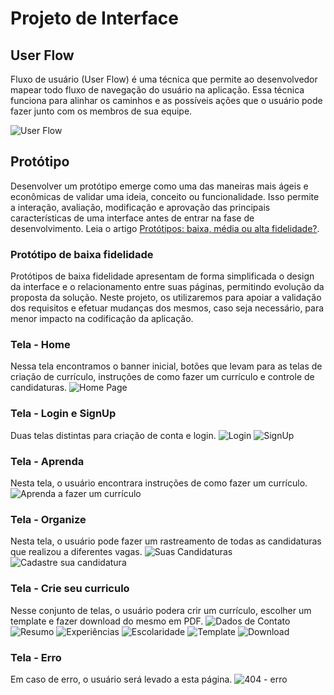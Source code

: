
# Projeto de Interface

## User Flow

Fluxo de usuário (User Flow) é uma técnica que permite ao desenvolvedor mapear todo fluxo de navegação do usuário na aplicação. Essa técnica funciona para alinhar os caminhos e as possíveis ações que o usuário pode fazer junto com os membros de sua equipe.

![User Flow](https://github.com/ICEI-PUC-Minas-PMV-ADS/pmv-ads-2024-1-e1-proj-web-t8-pmv-ads-2024-1-e1-proj-curriculo-ideal/blob/main/documentos/img/user-flow.png)

## Protótipo

Desenvolver um protótipo emerge como uma das maneiras mais ágeis e econômicas de validar uma ideia, conceito ou funcionalidade. Isso permite a interação, avaliação, modificação e aprovação das principais características de uma interface antes de entrar na fase de desenvolvimento. Leia o artigo [Protótipos: baixa, média ou alta fidelidade?](https://medium.com/ladies-that-ux-br/prot%C3%B3tipos-baixa-m%C3%A9dia-ou-alta-fidelidade-71d897559135).

### Protótipo de baixa fidelidade

Protótipos de baixa fidelidade apresentam de forma simplificada o design da interface e o relacionamento entre suas páginas, permitindo evolução da proposta da solução. Neste projeto, os utilizaremos para apoiar a validação dos requisitos e efetuar mudanças dos mesmos, caso seja necessário, para menor impacto na codificação da aplicação.

### Tela - Home
Nessa tela encontramos o banner inicial, botões que levam para as telas de criação de currículo, instruções de como fazer um currículo e controle de candidaturas. 
![Home Page](https://github.com/ICEI-PUC-Minas-PMV-ADS/pmv-ads-2024-1-e1-proj-web-t8-pmv-ads-2024-1-e1-proj-curriculo-ideal/blob/main/documentos/img/Home.png)

### Tela - Login e SignUp
Duas telas distintas para criação de conta e login.
![Login](https://github.com/ICEI-PUC-Minas-PMV-ADS/pmv-ads-2024-1-e1-proj-web-t8-pmv-ads-2024-1-e1-proj-curriculo-ideal/blob/main/documentos/img/Login.png)
![SignUp](https://github.com/ICEI-PUC-Minas-PMV-ADS/pmv-ads-2024-1-e1-proj-web-t8-pmv-ads-2024-1-e1-proj-curriculo-ideal/blob/main/documentos/img/Sign%20up.png)

### Tela - Aprenda
Nesta tela, o usuário encontrara instruções de como fazer um currículo.
![Aprenda a fazer um currículo](https://github.com/ICEI-PUC-Minas-PMV-ADS/pmv-ads-2024-1-e1-proj-web-t8-pmv-ads-2024-1-e1-proj-curriculo-ideal/blob/main/documentos/img/Como-fazer-curriculo.png)

### Tela - Organize
Nesta tela, o usuário pode fazer um rastreamento de todas as candidaturas que realizou a diferentes vagas.
![Suas Candidaturas](https://github.com/ICEI-PUC-Minas-PMV-ADS/pmv-ads-2024-1-e1-proj-web-t8-pmv-ads-2024-1-e1-proj-curriculo-ideal/blob/main/documentos/img/Gerencie-suas-candidaturas.png)
![Cadastre sua candidatura](https://github.com/ICEI-PUC-Minas-PMV-ADS/pmv-ads-2024-1-e1-proj-web-t8-pmv-ads-2024-1-e1-proj-curriculo-ideal/blob/main/documentos/img/Cadastre-sua-candidatura.png)

### Tela - Crie seu curriculo
Nesse conjunto de telas, o usuário podera crir um currículo, escolher um template e fazer download do mesmo em PDF.
![Dados de Contato](https://github.com/ICEI-PUC-Minas-PMV-ADS/pmv-ads-2024-1-e1-proj-web-t8-pmv-ads-2024-1-e1-proj-curriculo-ideal/blob/main/documentos/img/Faca-seu-curriculo-dados.png)
![Resumo](https://github.com/ICEI-PUC-Minas-PMV-ADS/pmv-ads-2024-1-e1-proj-web-t8-pmv-ads-2024-1-e1-proj-curriculo-ideal/blob/main/documentos/img/Faca-seu-curriculo-resumo.png)
![Experiências](https://github.com/ICEI-PUC-Minas-PMV-ADS/pmv-ads-2024-1-e1-proj-web-t8-pmv-ads-2024-1-e1-proj-curriculo-ideal/blob/main/documentos/img/Faca-seu-curriculo-experiencias.png)
![Escolaridade](https://github.com/ICEI-PUC-Minas-PMV-ADS/pmv-ads-2024-1-e1-proj-web-t8-pmv-ads-2024-1-e1-proj-curriculo-ideal/blob/main/documentos/img/Faca-seu-curriculo-escolaridade.png)
![Template](https://github.com/ICEI-PUC-Minas-PMV-ADS/pmv-ads-2024-1-e1-proj-web-t8-pmv-ads-2024-1-e1-proj-curriculo-ideal/blob/main/documentos/img/Faca-seu-curriculo-escolha%20template.png)
![Download](https://github.com/ICEI-PUC-Minas-PMV-ADS/pmv-ads-2024-1-e1-proj-web-t8-pmv-ads-2024-1-e1-proj-curriculo-ideal/blob/main/documentos/img/Faca-seu-curriculo-download.png)

### Tela - Erro
Em caso de erro, o usuário será levado a esta página.
![404 - erro](https://github.com/ICEI-PUC-Minas-PMV-ADS/pmv-ads-2024-1-e1-proj-web-t8-pmv-ads-2024-1-e1-proj-curriculo-ideal/blob/main/documentos/img/Pagina-de-erro.png)


